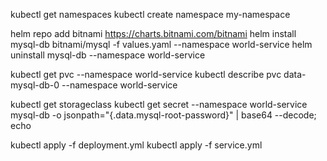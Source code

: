 kubectl get namespaces
kubectl create namespace my-namespace

helm repo add bitnami https://charts.bitnami.com/bitnami
helm install mysql-db bitnami/mysql -f values.yaml --namespace world-service
helm uninstall mysql-db --namespace world-service

kubectl get pvc --namespace world-service
kubectl describe pvc data-mysql-db-0 --namespace world-service

kubectl get storageclass
kubectl get secret --namespace world-service mysql-db -o jsonpath="{.data.mysql-root-password}" | base64 --decode; echo


kubectl apply -f deployment.yml
kubectl apply -f service.yml